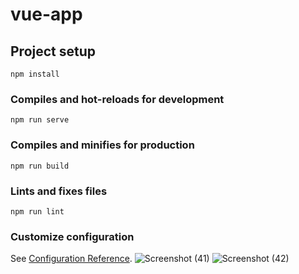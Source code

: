 # vue-app

## Project setup
```
npm install
```

### Compiles and hot-reloads for development
```
npm run serve
```

### Compiles and minifies for production
```
npm run build
```

### Lints and fixes files
```
npm run lint
```

### Customize configuration
See [Configuration Reference](https://cli.vuejs.org/config/).
![Screenshot (41)](https://user-images.githubusercontent.com/19279436/227464825-72a9e5f5-7185-403d-b05e-977946dee6df.png)
![Screenshot (42)](https://user-images.githubusercontent.com/19279436/227464838-fa14b77c-a965-42c2-be7f-c992bd06b28f.png)
